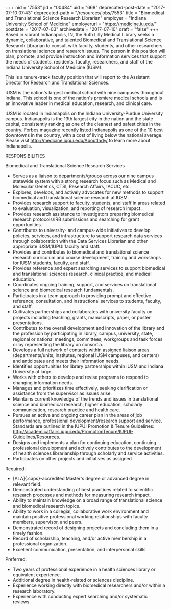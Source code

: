 +++
nid = "7553"
jid = "00484"
uid = "668"
deprecated-post-date = "2017-07-10 07:43"
deprecated-path = "/resources/jobs/7553"
title = "Biomedical and Translational Science Research Librarian"
employer = "Indiana University School of Medicine"
employerurl = "https://medicine.iu.edu/"
postdate = "2017-07-03"
archivedate = "2017-07-10"
draft = "false"
+++
Based in vibrant Indianapolis, IN, the Ruth Lilly Medical Library seeks
a dynamic, collaborative, and talented Biomedical and Translational
Science Research Librarian to consult with faculty, students, and other
researchers on translational science and research issues. The person in
this position will plan, promote, and provide instruction and
information services that support the needs of students, residents,
faculty, researchers, and staff of the Indiana University School of
Medicine (IUSM).

This is a tenure-track faculty position that will report to the
Assistant Director for Research and Translational Sciences.

IUSM is the nation's largest medical school with nine campuses
throughout Indiana. This school is one of the nation's premiere medical
schools and is an innovative leader in medical education, research, and
clinical care.

IUSM is located in Indianapolis on the Indiana University-Purdue
University campus. Indianapolis is the 13th largest city in the nation
and the state capital, consistently ranking as one of the cleanest and
safest cities in the country. Forbes magazine recently listed
Indianapolis as one of the 10 best downtowns in the country, with a cost
of living below the national average. Please visit
http://medicine.iupui.edu/AboutIndy/ to learn more about Indianapolis.

RESPONSIBILITIES

Biomedical and Translational Science Research Services

-   Serves as a liaison to departments/groups across our nine campus
    statewide system with a strong research focus such as Medical and
    Molecular Genetics, CTSI, Research Affairs, IACUC, etc.
-   Explores, develops, and actively advocates for new methods to
    support biomedical and translational science research at IUSM.
-   Provides research support to faculty, students, and staff in areas
    related to evaluation, visualization, and reporting of research
    impact.
-   Provides research assistance to investigators preparing biomedical
    research protocols/IRB submissions and searching for grant
    opportunities.
-   Contributes to university- and campus-wide initiatives to develop
    policies, services, and infrastructure to support research data
    services through collaboration with the Data Services Librarian and
    other appropriate IUSM/IUPUI faculty and staff.
-   Provides and contributes to biomedical and translational science
    research curriculum and course development, training and workshops
    for IUSM students, faculty, and staff.
-   Provides reference and expert searching services to support
    biomedical and translational sciences research, clinical practice,
    and medical education.
-   Coordinates ongoing training, support, and services on translational
    science and biomedical research fundamentals.
-   Participates in a team approach to providing prompt and effective
    reference, consultation, and instructional services to students,
    faculty, and staff.
-   Cultivates partnerships and collaborates with university faculty on
    projects including teaching, grants, manuscripts, paper, or poster
    presentations.
-   Contributes to the overall development and innovation of the library
    and the profession by participating in library, campus, university,
    state, regional or national meetings, committees, workgroups and
    task forces or by representing the library on consortia.
-   Develops a full network of contacts within assigned liaison areas
    (departments/units, institutes, regional IUSM campuses, and centers)
    and anticipates and meets their information needs.
-   Identifies opportunities for library partnerships within IUSM and
    Indiana University at large.
-   Works with others to develop and revise programs to respond to
    changing information needs.
-   Manages and prioritizes time effectively, seeking clarification or
    assistance from the supervisor as issues arise.
-   Maintains current knowledge of the trends and issues in
    translational science and biomedical research, higher education,
    scholarly communication, research practice and health care. 
-   Pursues an active and ongoing career plan in the areas of job
    performance, professional development/research support and service.
    Standards are outlined in the IUPUI Promotion & Tenure Guidelines:
    http://academicaffairs.iupui.edu/PromotionTenure/IUPUI-Guidelines/Resources. 
-   Designs and implements a plan for continuing education, continuing
    professional development and actively contributes to the development
    of health sciences librarianship through scholarly and service
    activities. 
-   Participates on other projects and initiatives as assigned
  
Required:

-   [ALA]{.caps}-accredited Master's degree or advanced degree in
    relevant field.
-   Demonstrated understanding of best practices related to scientific
    research processes and methods for measuring research impact.
-   Ability to maintain knowledge on a broad range of translational
    science and biomedical research topics.
-   Ability to work in a collegial, collaborative work environment and
    maintain positive professional working relationships with faculty
    members, supervisor, and peers.
-   Demonstrated record of designing projects and concluding them in a
    timely fashion.
-   Record of scholarship, teaching, and/or active membership in a
    professional organization.
-   Excellent communication, presentation, and interpersonal skills

Preferred:

-   Two years of professional experience in a health sciences library or
    equivalent experience.
-   Additional degree in health-related or sciences discipline.
-   Experience working directly with biomedical researchers and/or
    within a research laboratory.
-   Experience with conducting expert searching and/or systematic
    reviews.
